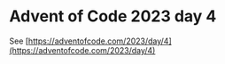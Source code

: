 # Advent of Code 2023 day 4

See [https://adventofcode.com/2023/day/4](https://adventofcode.com/2023/day/4)
